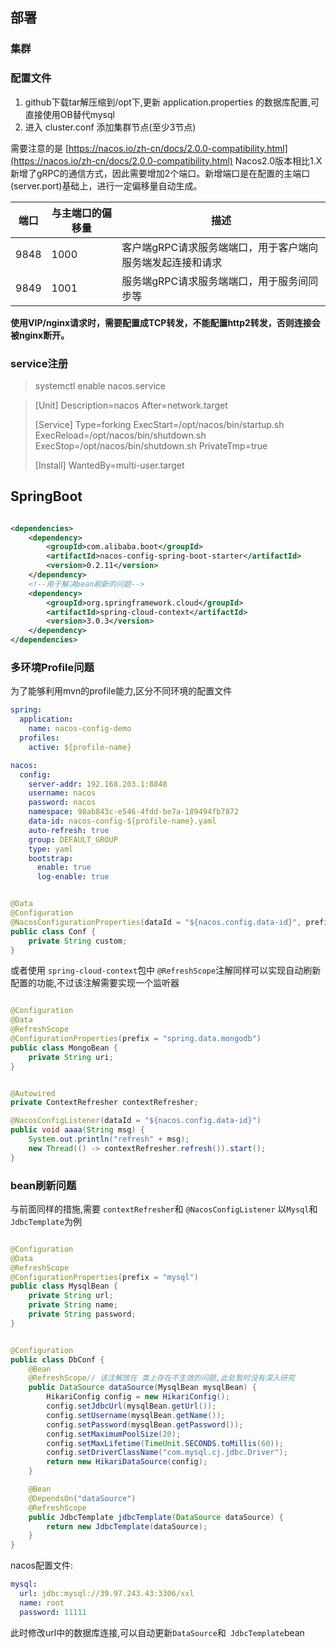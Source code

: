 ## 部署

### 集群

### 配置文件

1. github下载tar解压缩到/opt下,更新 application.properties 的数据库配置,可直接使用OB替代mysql
2. 进入 cluster.conf 添加集群节点(至少3节点)

需要注意的是
[https://nacos.io/zh-cn/docs/2.0.0-compatibility.html](https://nacos.io/zh-cn/docs/2.0.0-compatibility.html)
Nacos2.0版本相比1.X新增了gRPC的通信方式，因此需要增加2个端口。新增端口是在配置的主端口(server.port)基础上，进行一定偏移量自动生成。

| 端口   | 与主端口的偏移量 | 描述                              |
|------|----------|---------------------------------|
| 9848 | 1000     | 客户端gRPC请求服务端端口，用于客户端向服务端发起连接和请求 |
| 9849 | 1001     | 服务端gRPC请求服务端端口，用于服务间同步等         |

**使用VIP/nginx请求时，需要配置成TCP转发，不能配置http2转发，否则连接会被nginx断开。**

### service注册

> systemctl enable nacos.service

> [Unit]
> Description=nacos
> After=network.target
>
> [Service]
> Type=forking
> ExecStart=/opt/nacos/bin/startup.sh
> ExecReload=/opt/nacos/bin/shutdown.sh
> ExecStop=/opt/nacos/bin/shutdown.sh
> PrivateTmp=true
>
> [Install]
> WantedBy=multi-user.target

## SpringBoot

```xml

<dependencies>
    <dependency>
        <groupId>com.alibaba.boot</groupId>
        <artifactId>nacos-config-spring-boot-starter</artifactId>
        <version>0.2.11</version>
    </dependency>
    <!--用于解决bean刷新的问题-->
    <dependency>
        <groupId>org.springframework.cloud</groupId>
        <artifactId>spring-cloud-context</artifactId>
        <version>3.0.3</version>
    </dependency>
</dependencies>
```

### 多环境Profile问题

为了能够利用mvn的profile能力,区分不同环境的配置文件

```yaml
spring:
  application:
    name: nacos-config-demo
  profiles:
    active: ${profile-name}

nacos:
  config:
    server-addr: 192.168.203.1:8848
    username: nacos
    password: nacos
    namespace: 98ab843c-e546-4fdd-be7a-189494fb7872
    data-id: nacos-config-${profile-name}.yaml
    auto-refresh: true
    group: DEFAULT_GROUP
    type: yaml
    bootstrap:
      enable: true
      log-enable: true

```

```java

@Data
@Configuration
@NacosConfigurationProperties(dataId = "${nacos.config.data-id}", prefix = "", autoRefreshed = true)
public class Conf {
    private String custom;
}
```

或者使用 `spring-cloud-context`包中 `@RefreshScope`注解同样可以实现自动刷新配置的功能,不过该注解需要实现一个监听器

```java

@Configuration
@Data
@RefreshScope
@ConfigurationProperties(prefix = "spring.data.mongodb")
public class MongoBean {
    private String uri;
}

```

```java

@Autowired
private ContextRefresher contextRefresher;

@NacosConfigListener(dataId = "${nacos.config.data-id}")
public void aaaa(String msg) {
    System.out.println("refresh" + msg);
    new Thread(() -> contextRefresher.refresh()).start();
}
```

### bean刷新问题

与前面同样的措施,需要 `contextRefresher`和 `@NacosConfigListener`
以`Mysql`和`JdbcTemplate`为例

```java

@Configuration
@Data
@RefreshScope
@ConfigurationProperties(prefix = "mysql")
public class MysqlBean {
    private String url;
    private String name;
    private String password;
}
```

```java

@Configuration
public class DbConf {
    @Bean
    @RefreshScope// 该注解放在 类上存在不生效的问题,此处暂时没有深入研究
    public DataSource dataSource(MysqlBean mysqlBean) {
        HikariConfig config = new HikariConfig();
        config.setJdbcUrl(mysqlBean.getUrl());
        config.setUsername(mysqlBean.getName());
        config.setPassword(mysqlBean.getPassword());
        config.setMaximumPoolSize(20);
        config.setMaxLifetime(TimeUnit.SECONDS.toMillis(60));
        config.setDriverClassName("com.mysql.cj.jdbc.Driver");
        return new HikariDataSource(config);
    }

    @Bean
    @DependsOn("dataSource")
    @RefreshScope
    public JdbcTemplate jdbcTemplate(DataSource dataSource) {
        return new JdbcTemplate(dataSource);
    }
}
```

nacos配置文件:

```yaml
mysql:
  url: jdbc:mysql://39.97.243.43:3306/xxl
  name: root
  password: 11111
```

此时修改url中的数据库连接,可以自动更新`DataSource`和` JdbcTemplate`bean
